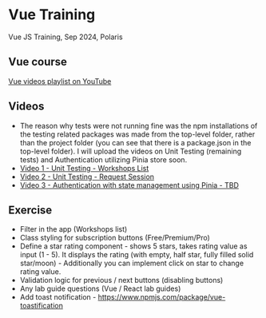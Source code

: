 # Vue Training
Vue JS Training, Sep 2024, Polaris

## Vue course
[Vue videos playlist on YouTube](https://www.youtube.com/playlist?list=PLCk2SWeTHqQjbME3mOg8fOFjHgmj8rsXt)

## Videos
- The reason why tests were not running fine was the npm installations of the testing related packages was made from the top-level folder, rather than the project folder (you can see that there is a package.json in the top-level folder). I will upload the videos on Unit Testing (remaining tests) and Authentication utilizing Pinia store soon.
- [Video 1 - Unit Testing - Workshops List](https://corporate-trainings.s3.amazonaws.com/polaris/vue-sep-2024/01-unit-testing-workshops-list.mp4)
- [Video 2 - Unit Testing - Request Session](https://corporate-trainings.s3.amazonaws.com/polaris/vue-sep-2024/02-unit-testing-request-session.mp4)
- [Video 3 - Authentication with state management using Pinia - TBD]()

## Exercise
- Filter in the app (Workshops list)
- Class styling for subscription buttons (Free/Premium/Pro)
- Define a star rating component - shows 5 stars, takes rating value as input (1 - 5). It displays the rating (with empty, half star, fully filled solid star/moon) - Additionally you can implement click on star to change rating value.
- Validation logic for previous / next buttons (disabling buttons)
- Any lab guide questions (Vue / React lab guides)
- Add toast notification - https://www.npmjs.com/package/vue-toastification